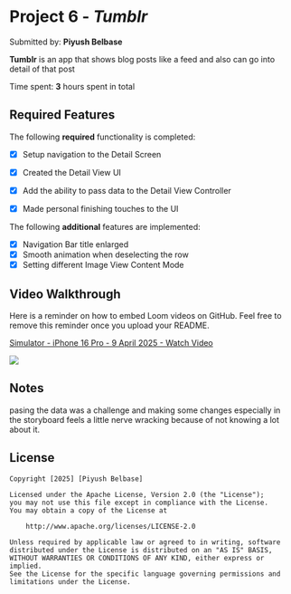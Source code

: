 # Project 6 - *Tumblr*

Submitted by: **Piyush Belbase**

**Tumblr** is an app that shows blog posts like a feed and also can go into detail of that post

Time spent: **3** hours spent in total

## Required Features

The following **required** functionality is completed:

- [X] Setup navigation to the Detail Screen
- [X] Created the Detail View UI
- [X] Add the ability to pass data to the Detail View Controller
- [X] Made personal finishing touches to the UI


The following **additional** features are implemented:

- [X] Navigation Bar title enlarged
- [X] Smooth animation when deselecting the row
- [X] Setting different Image View Content Mode

## Video Walkthrough

Here is a reminder on how to embed Loom videos on GitHub. Feel free to remove this reminder once you upload your README. 

<div>
    <a href="https://www.loom.com/share/69355aefb26b4330989b3449a45c5ca0">
      <p>Simulator - iPhone 16 Pro - 9 April 2025 - Watch Video</p>
    </a>
    <a href="https://www.loom.com/share/69355aefb26b4330989b3449a45c5ca0">
      <img style="max-width:300px;" src="https://cdn.loom.com/sessions/thumbnails/69355aefb26b4330989b3449a45c5ca0-796d466901ec5f1a-full-play.gif">
    </a>
  </div>

## Notes

pasing the data was a challenge and making some changes especially in the storyboard feels a little nerve wracking because of not knowing a lot about it.

## License

    Copyright [2025] [Piyush Belbase]

    Licensed under the Apache License, Version 2.0 (the "License");
    you may not use this file except in compliance with the License.
    You may obtain a copy of the License at

        http://www.apache.org/licenses/LICENSE-2.0

    Unless required by applicable law or agreed to in writing, software
    distributed under the License is distributed on an "AS IS" BASIS,
    WITHOUT WARRANTIES OR CONDITIONS OF ANY KIND, either express or implied.
    See the License for the specific language governing permissions and
    limitations under the License.
